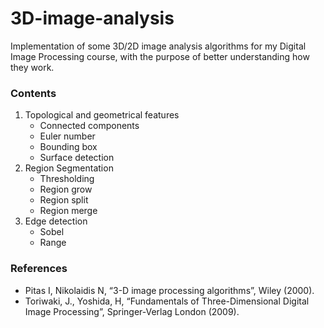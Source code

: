 # 3D-image-analysis
Implementation of some 3D/2D image analysis algorithms for my Digital Image Processing course, with the purpose of better understanding how they work.

### Contents

1. Topological and geometrical features
   * Connected components
   * Euler number
   * Bounding box
   * Surface detection
2. Region Segmentation
   * Thresholding
   * Region grow
   * Region split
   * Region merge
3. Edge detection
   * Sobel
   * Range

### References
* Pitas I, Nikolaidis N, “3-D image processing algorithms”, Wiley (2000).
* Toriwaki, J., Yoshida, H, “Fundamentals of Three-Dimensional Digital Image Processing”, Springer-Verlag London (2009).
